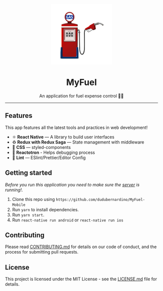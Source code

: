 <div style="margin: 0 auto">
  <h1 align="center">
  <br>
    <img src="petrol-station.png" alt="MyFuel" width="200" height="200">
  <br>
  <br>
  MyFuel
  </h1>

  <p align="center"> An application for fuel expense control 🚗⛽</p>
</div>
<hr />

## Features

This app features all the latest tools and practices in web development!

- ⚛ **React Native** — A library to build user interfaces
- ♻ **Redux with Redux Saga** — State management with middleware
- 💅 **CSS** — styled-components
- 🌸 **Reactotron** - Helps debugging process
- 💖 **Lint** — ESlint/Prettier/Editor Config

## Getting started

_Before you run this application you need to make sure the [server](https://github.com/dudubernardino/MyFuel-Api) is running!_.

1. Clone this repo using `https://github.com/dudubernardino/MyFuel-Mobile`
2. Run `yarn` to install dependencies.<br />
3. Run `yarn start`.
4. Run `react-native run android` or `react-native run ios`

## Contributing

Please read [CONTRIBUTING.md](CONTRIBUTING.md) for details on our code of conduct, and the process for submitting pull requests.

## License

This project is licensed under the MIT License - see the [LICENSE.md](LICENSE.md) file for details.